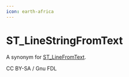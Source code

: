 ```yaml
---
icon: earth-africa
---
```


# ST\_LineStringFromText

A synonym for [ST\_LineFromText](st_linefromtext.md).

CC BY-SA / Gnu FDL
